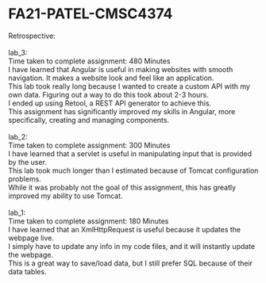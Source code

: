 # FA21-PATEL-CMSC4374

Retrospective:<br /><br />
    lab_3: <br />
        Time taken to complete assignment: 480 Minutes <br />
        I have learned that Angular is useful in making websites with smooth navigation. It makes a website look and feel like an application. <br />
        This lab took really long because I wanted to create a custom API with my own data. Figuring out a way to do this took about 2-3 hours. <br />
        I ended up using Retool, a REST API generator to achieve this. <br />
        This assignment has significantly improved my skills in Angular, more specifically, creating and managing components.  <br /> <br />
    lab_2: <br />
        Time taken to complete assignment: 300 Minutes <br />
        I have learned that a servlet is useful in manipulating input that is provided by the user. <br />
        This lab took much longer than I estimated because of Tomcat configuration problems. <br />
        While it was probably not the goal of this assignment, this has greatly improved my ability to use Tomcat. <br /> <br />
    lab_1: <br />
        Time taken to complete assignment: 180 Minutes <br />
        I have learned that an XmlHttpRequest is useful because it updates the webpage live. <br />
        I simply have to update any info in my code files, and it will instantly update the webpage. <br />
        This is a great way to save/load data, but I still prefer SQL because of their data tables. <br />
        
